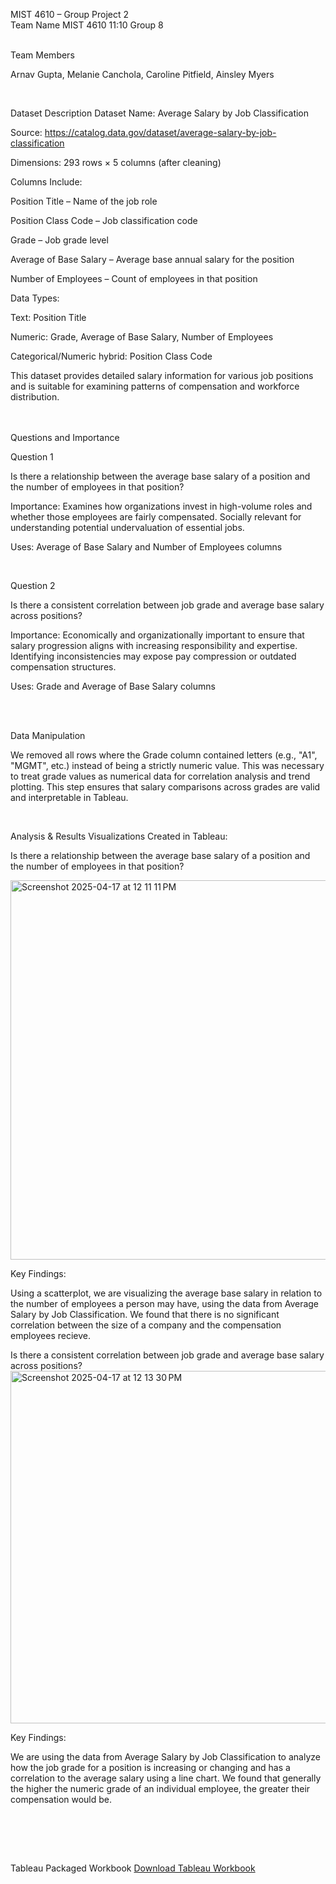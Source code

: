 MIST 4610 – Group Project 2
<br>
Team Name
MIST 4610 11:10 Group 8

<br>
Team Members

Arnav Gupta,
Melanie Canchola,
Caroline Pitfield,
Ainsley Myers

<br>

Dataset Description
Dataset Name:
Average Salary by Job Classification

Source:
https://catalog.data.gov/dataset/average-salary-by-job-classification

Dimensions:
293 rows × 5 columns (after cleaning)

Columns Include:

Position Title – Name of the job role

Position Class Code – Job classification code

Grade – Job grade level

Average of Base Salary – Average base annual salary for the position

Number of Employees – Count of employees in that position

Data Types:

Text: Position Title

Numeric: Grade, Average of Base Salary, Number of Employees

Categorical/Numeric hybrid: Position Class Code

This dataset provides detailed salary information for various job positions and is suitable for examining patterns of compensation and workforce distribution.

<br><br>
Questions and Importance

Question 1

Is there a relationship between the average base salary of a position and the number of employees in that position?

Importance:
Examines how organizations invest in high-volume roles and whether those employees are fairly compensated. Socially relevant for understanding potential undervaluation of essential jobs.

Uses: Average of Base Salary and Number of Employees columns

<br>

Question 2

Is there a consistent correlation between job grade and average base salary across positions?

Importance:
Economically and organizationally important to ensure that salary progression aligns with increasing responsibility and expertise. Identifying inconsistencies may expose pay compression or outdated compensation structures.

Uses: Grade and Average of Base Salary columns


<br><br>

Data Manipulation

We removed all rows where the Grade column contained letters (e.g., "A1", "MGMT", etc.) instead of being a strictly numeric value. This was necessary to treat grade values as numerical data for correlation analysis and trend plotting. This step ensures that salary comparisons across grades are valid and interpretable in Tableau.

<br><be>

Analysis & Results
Visualizations Created in Tableau:

Is there a relationship between the average base salary of a position and the number of employees in that position?

<img width="607" alt="Screenshot 2025-04-17 at 12 11 11 PM" src="https://github.com/user-attachments/assets/ab717199-a6ab-473f-bd30-8a474c04a367" />

Key Findings:

Using a scatterplot, we are visualizing the average base salary in relation to the number of employees a person may have, using the data from Average Salary by Job Classification. We found that there is no significant correlation between the size of a company and the compensation employees recieve.

Is there a consistent correlation between job grade and average base salary across positions?   
<img width="564" alt="Screenshot 2025-04-17 at 12 13 30 PM" src="https://github.com/user-attachments/assets/bc942eab-2408-4752-86f5-6c5e7fe26369" />

Key Findings:

We are using the data from Average Salary by Job Classification to analyze how the job grade for a position is increasing or changing and has a correlation to the average salary using a line chart. We found that generally the higher the numeric grade of an individual employee, the greater their compensation would be.
   
<br>




<br><br>

Tableau Packaged Workbook
[Download Tableau Workbook](./Project2Tableau.twb) 

